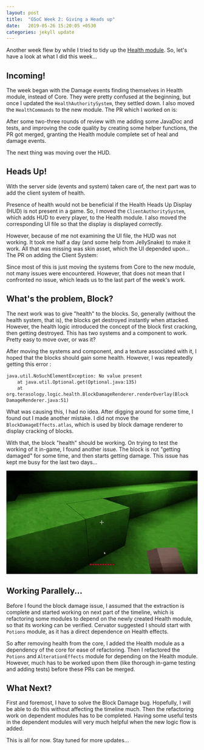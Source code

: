 ```yaml
---
layout: post
title:  "GSoC Week 2: Giving a Heads up"
date:   2019-05-26 15:20:05 +0530
categories: jekyll update
---
```


<link rel="stylesheet" type="text/css" href="/assets/github-buttons.css" />

<script src="https://ajax.googleapis.com/ajax/libs/jquery/1.12.0/jquery.min.js"></script>
<script type="text/javascript" src="/assets/github-buttons.js"></script>

Another week flew by while I tried to tidy up the [Health module](https://github.com/Terasology/Health). So, let's have a look at what I did this week...

## Incoming!

The week began with the Damage events finding themselves in Health module, instead of Core. They were pretty confused at the beginning, but once I updated the `HealthAuthoritySystem`, they settled down. I also moved the `HealthCommands` to the new module. The PR which I worked on is:

<div class="github-button" url="https://github.com/Terasology/Health/pull/2"></div>

After some two-three rounds of review with me adding some JavaDoc and tests, and improving the code quality by creating some helper functions, the PR got merged, granting the Health module complete set of heal and damage events. 

The next thing was moving over the HUD.

## Heads Up!

 With the server side (events and system) taken care of, the next part was to add the client system of health. 

 Presence of health would not be beneficial if the Health Heads Up Display (HUD) is not present in a game. So, I moved the `ClientAuthoritySystem`, which adds HUD to every player, to the Health module. I also moved the corresponding UI file so that the display is displayed correctly. 

 However, because of me not examining the UI file, the HUD was not working. It took me half a day (and some help from JellySnake) to make it work. All that was missing was skin asset, which the UI depended upon... The PR on adding the Client System:

 <div class="github-button" url="https://github.com/Terasology/Health/pull/3"></div>

 Since most of this is just moving the systems from Core to the new module, not many issues were encountered. However, that does not mean that I confronted no issue, which leads us to the last part of the week's work.

## What's the problem, Block?

The next work was to give "health" to the blocks. So, generally (without the health system, that is), the blocks get destroyed instantly when attacked. However, the health logic introduced the concept of the block first cracking, then getting destroyed. This has two systems and a component to work. Pretty easy to move over, or was it?

After moving the systems and component, and a texture associated with it, I hoped that the blocks should gain some health. However, I was repeatedly getting this error :
```
java.util.NoSuchElementException: No value present
    at java.util.Optional.get(Optional.java:135)
    at org.terasology.logic.health.BlockDamageRenderer.renderOverlay(Block
DamageRenderer.java:51)
```
What was causing this, I had no idea. After digging around for some time, I found out I made another mistake. I did not move the `BlockDamageEffects.atlas`, which is used by block damage renderer to display cracking of blocks. 

<div class="github-button" url="https://github.com/Terasology/Health/pull/4"></div>

With that, the block "health" should be working. On trying to test the working of it in-game, I found another issue. The block is not "getting damaged" for some time, and then starts getting damage. This issue has kept me busy for the last two days...

![Why block? Why?](/assets/images/block.gif)

## Working Parallely...

Before I found the block damage issue, I assumed that the extraction is complete and started working on next part of the timeline, which is refactoring some modules to depend on the newly created Health module, so that its working can be verified. Cervator suggested I should start with `Potions` module, as it has a direct dependence on Health effects. 

So after removing health from the core, I added the Health module as a dependency of the core for ease of refactoring. Then I refactored the `Potions` and `AlterationEffects` module for depending on the Health module. However, much has to be worked upon them (like thorough in-game testing and adding tests) before these PRs can be merged.

<div class="github-button" url="https://github.com/Terasology/Potions/pull/52"></div>

<div class="github-button" url="https://github.com/Terasology/AlterationEffects/pull/11"></div>

## What Next?

First and foremost, I have to solve the Block Damage bug. Hopefully, I will be able to do this without affecting the timeline much. Then the refactoring work on dependent modules has to be completed. Having some useful tests in the dependent modules will very much helpful when the new logic flow is added. 

This is all for now. Stay tuned for more updates...